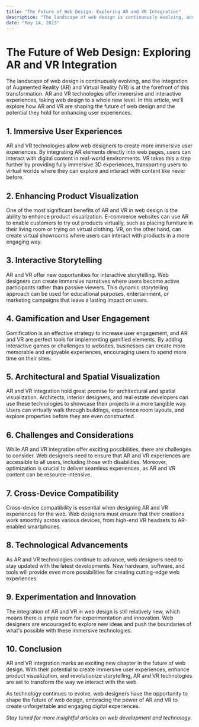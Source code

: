 ```yaml
---
title: "The Future of Web Design: Exploring AR and VR Integration"
description: "The landscape of web design is continuously evolving, and the integration of Augmented Reality (AR) and Virtual Reality (VR) is at the forefront of this transformation. AR and VR technologies offer immersive and interactive experiences, taking..."
date: "May 14, 2023"
---
```


# The Future of Web Design: Exploring AR and VR Integration

The landscape of web design is continuously evolving, and the integration of Augmented Reality (AR) and Virtual Reality (VR) is at the forefront of this transformation. AR and VR technologies offer immersive and interactive experiences, taking web design to a whole new level. In this article, we'll explore how AR and VR are shaping the future of web design and the potential they hold for enhancing user experiences.

## 1. **Immersive User Experiences**

AR and VR technologies allow web designers to create more immersive user experiences. By integrating AR elements directly into web pages, users can interact with digital content in real-world environments. VR takes this a step further by providing fully immersive 3D experiences, transporting users to virtual worlds where they can explore and interact with content like never before.

## 2. **Enhancing Product Visualization**

One of the most significant benefits of AR and VR in web design is the ability to enhance product visualization. E-commerce websites can use AR to enable customers to try out products virtually, such as placing furniture in their living room or trying on virtual clothing. VR, on the other hand, can create virtual showrooms where users can interact with products in a more engaging way.

## 3. **Interactive Storytelling**

AR and VR offer new opportunities for interactive storytelling. Web designers can create immersive narratives where users become active participants rather than passive viewers. This dynamic storytelling approach can be used for educational purposes, entertainment, or marketing campaigns that leave a lasting impact on users.

## 4. **Gamification and User Engagement**

Gamification is an effective strategy to increase user engagement, and AR and VR are perfect tools for implementing gamified elements. By adding interactive games or challenges to websites, businesses can create more memorable and enjoyable experiences, encouraging users to spend more time on their sites.

## 5. **Architectural and Spatial Visualization**

AR and VR integration hold great promise for architectural and spatial visualization. Architects, interior designers, and real estate developers can use these technologies to showcase their projects in a more tangible way. Users can virtually walk through buildings, experience room layouts, and explore properties before they are even constructed.

## 6. **Challenges and Considerations**

While AR and VR integration offer exciting possibilities, there are challenges to consider. Web designers need to ensure that AR and VR experiences are accessible to all users, including those with disabilities. Moreover, optimization is crucial to deliver seamless experiences, as AR and VR content can be resource-intensive.

## 7. **Cross-Device Compatibility**

Cross-device compatibility is essential when designing AR and VR experiences for the web. Web designers must ensure that their creations work smoothly across various devices, from high-end VR headsets to AR-enabled smartphones.

## 8. **Technological Advancements**

As AR and VR technologies continue to advance, web designers need to stay updated with the latest developments. New hardware, software, and tools will provide even more possibilities for creating cutting-edge web experiences.

## 9. **Experimentation and Innovation**

The integration of AR and VR in web design is still relatively new, which means there is ample room for experimentation and innovation. Web designers are encouraged to explore new ideas and push the boundaries of what's possible with these immersive technologies.

## 10. **Conclusion**

AR and VR integration marks an exciting new chapter in the future of web design. With their potential to create immersive user experiences, enhance product visualization, and revolutionize storytelling, AR and VR technologies are set to transform the way we interact with the web.

As technology continues to evolve, web designers have the opportunity to shape the future of web design, embracing the power of AR and VR to create unforgettable and engaging digital experiences.

_Stay tuned for more insightful articles on web development and technology._
